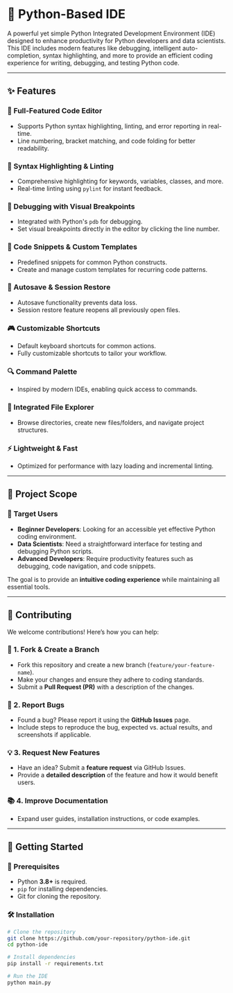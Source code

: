 # 🐍 Python-Based IDE

A powerful yet simple Python Integrated Development Environment (IDE) designed to enhance productivity for Python developers and data scientists. This IDE includes modern features like debugging, intelligent auto-completion, syntax highlighting, and more to provide an efficient coding experience for writing, debugging, and testing Python code.

---

## ✨ Features

### 📝 Full-Featured Code Editor
- Supports Python syntax highlighting, linting, and error reporting in real-time.
- Line numbering, bracket matching, and code folding for better readability.

### 🎨 Syntax Highlighting & Linting
- Comprehensive highlighting for keywords, variables, classes, and more.
- Real-time linting using `pylint` for instant feedback.

### 🐞 Debugging with Visual Breakpoints
- Integrated with Python's `pdb` for debugging.
- Set visual breakpoints directly in the editor by clicking the line number.

### 📌 Code Snippets & Custom Templates
- Predefined snippets for common Python constructs.
- Create and manage custom templates for recurring code patterns.

### 💾 Autosave & Session Restore
- Autosave functionality prevents data loss.
- Session restore feature reopens all previously open files.

### 🎮 Customizable Shortcuts
- Default keyboard shortcuts for common actions.
- Fully customizable shortcuts to tailor your workflow.

### 🔍 Command Palette
- Inspired by modern IDEs, enabling quick access to commands.

### 📂 Integrated File Explorer
- Browse directories, create new files/folders, and navigate project structures.

### ⚡ Lightweight & Fast
- Optimized for performance with lazy loading and incremental linting.

---

## 🎯 Project Scope

### 👤 Target Users
- **Beginner Developers**: Looking for an accessible yet effective Python coding environment.
- **Data Scientists**: Need a straightforward interface for testing and debugging Python scripts.
- **Advanced Developers**: Require productivity features such as debugging, code navigation, and code snippets.

The goal is to provide an **intuitive coding experience** while maintaining all essential tools.

---

## 🤝 Contributing

We welcome contributions! Here’s how you can help:

### 🔧 1. Fork & Create a Branch
- Fork this repository and create a new branch (`feature/your-feature-name`).
- Make your changes and ensure they adhere to coding standards.
- Submit a **Pull Request (PR)** with a description of the changes.

### 🐛 2. Report Bugs
- Found a bug? Please report it using the **GitHub Issues** page.
- Include steps to reproduce the bug, expected vs. actual results, and screenshots if applicable.

### 💡 3. Request New Features
- Have an idea? Submit a **feature request** via GitHub Issues.
- Provide a **detailed description** of the feature and how it would benefit users.

### 📚 4. Improve Documentation
- Expand user guides, installation instructions, or code examples.

---

## 🚀 Getting Started

### 📌 Prerequisites
- Python **3.8+** is required.
- `pip` for installing dependencies.
- Git for cloning the repository.

### 🛠 Installation
```sh
# Clone the repository
git clone https://github.com/your-repository/python-ide.git
cd python-ide

# Install dependencies
pip install -r requirements.txt

# Run the IDE
python main.py
